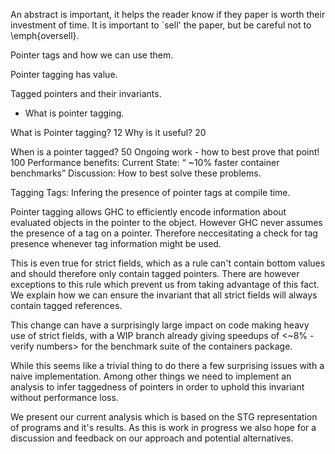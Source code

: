 An abstract is important, it helps the reader know if they paper is worth their investment of time.
It is important to `sell' the paper, but be careful not to \emph{oversell}.

Pointer tags and how we can use them.

Pointer tagging has value.

Tagged pointers and their invariants.


* What is pointer tagging.

What is Pointer tagging? 12
Why is it useful? 20

When is a pointer tagged? 50
Ongoing work - how to best prove that point! 100
Performance benefits: Current State: “ ~10% faster container benchmarks”
Discussion: How to best solve these problems.



Tagging Tags: Infering the presence of pointer tags at compile time.

Pointer tagging allows GHC to efficiently encode information about evaluated objects in the pointer to the object.
However GHC never assumes the presence of a tag on a pointer. Therefore neccesitating a check for tag presence whenever tag information might be used.

This is even true for strict fields, which as a rule can't contain bottom values and should therefore only contain tagged pointers.
There are however exceptions to this rule which prevent us from taking advantage of this fact.
We explain how we can ensure the invariant that all strict fields will always contain tagged references.

This change can have a surprisingly large impact on code making heavy use of strict fields, with a WIP branch already giving
speedups of <~8% - verify numbers> for the benchmark suite of the containers package. <add more benchmarks if possible>

While this seems like a trivial thing to do there a few surprising issues with a naive implementation.
Among other things we need to implement an analysis to infer taggedness of pointers in order to uphold this invariant without performance loss.

We present our current analysis which is based on the STG representation of programs and it's results.
As this is work in progress we also hope for a discussion and feedback on our approach and potential alternatives.



